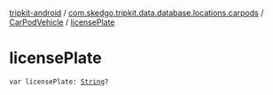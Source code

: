 [tripkit-android](../../index.md) / [com.skedgo.tripkit.data.database.locations.carpods](../index.md) / [CarPodVehicle](index.md) / [licensePlate](./license-plate.md)

# licensePlate

`var licensePlate: `[`String`](https://kotlinlang.org/api/latest/jvm/stdlib/kotlin/-string/index.html)`?`
